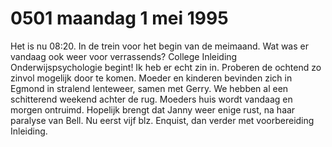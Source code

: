 # 0501 maandag 1 mei 1995
Het is nu 08:20. In de trein voor het begin van de meimaand. Wat was er vandaag ook weer voor verrassends? College Inleiding Onderwijspsychologie begint! Ik heb er echt zin in. Proberen de ochtend zo zinvol mogelijk door te komen. Moeder en kinderen bevinden zich in Egmond in stralend lenteweer, samen met Gerry. We hebben al een schitterend weekend achter de rug. Moeders huis wordt vandaag en morgen ontruimd. Hopelijk brengt dat Janny weer enige rust, na haar paralyse van Bell. Nu eerst vijf blz. Enquist, dan verder met voorbereiding Inleiding.